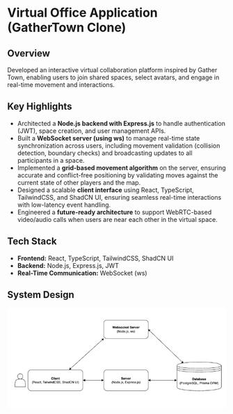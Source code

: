 # Virtual Office Application (GatherTown Clone)

## Overview

Developed an interactive virtual collaboration platform inspired by Gather Town, enabling users to join shared spaces, select avatars, and engage in real-time movement and interactions.

## Key Highlights

- Architected a **Node.js backend with Express.js** to handle authentication (JWT), space creation, and user management APIs.
- Built a **WebSocket server (using ws)** to manage real-time state synchronization across users, including movement validation (collision detection, boundary checks) and broadcasting updates to all participants in a space.
- Implemented a **grid-based movement algorithm** on the server, ensuring accurate and conflict-free positioning by validating moves against the current state of other players and the map.
- Designed a scalable **client interface** using React, TypeScript, TailwindCSS, and ShadCN UI, ensuring seamless real-time interactions with low-latency event handling.
- Engineered a **future-ready architecture** to support WebRTC-based video/audio calls when users are near each other in the virtual space.

## Tech Stack

- **Frontend:** React, TypeScript, TailwindCSS, ShadCN UI
- **Backend:** Node.js, Express.js, JWT
- **Real-Time Communication:** WebSocket (ws)

## System Design

![System Design](system-design.jpg)
